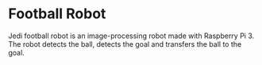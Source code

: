 # Football Robot
Jedi football robot is an image-processing robot made with Raspberry Pi 3. The robot detects the ball, detects the goal and transfers the ball to the goal. 
